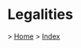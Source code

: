 
<h1>Legalities</h1>

<p>> <a href="../README.md">Home</a> > <a href="./index.md">Index</a></p>

</br>

